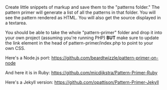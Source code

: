 Create little snippets of markup and save them to the "patterns folder." The pattern primer will generate a list of all the patterns in that folder. You will see the pattern rendered as HTML. You will also get the source displayed in a textarea.

You should be able to take the whole "pattern-primer" folder and drop it into your own project (assuming you're running PHP) **BUT** make sure to update the link element in the head of pattern-primer/index.php to point to your own CSS.

Here's a Node.js port: https://github.com/beardtwizzle/pattern-primer-on-node

And here it is in Ruby: https://github.com/micdijkstra/Pattern-Primer-Ruby

Here's a Jekyll version: https://github.com/opattison/Pattern-Primer-Jekyll
